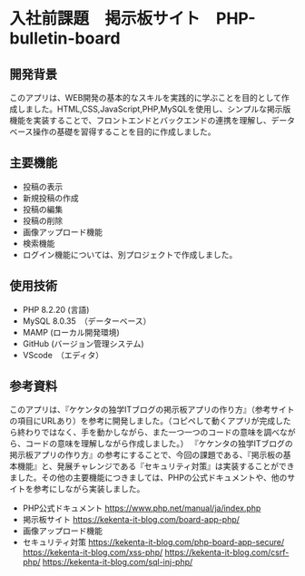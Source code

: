 # 入社前課題　掲示板サイト　PHP-bulletin-board

**開発背景**
---
このアプリは、WEB開発の基本的なスキルを実践的に学ぶことを目的として作成しました。HTML,CSS,JavaScript,PHP,MySQLを使用し、シンプルな掲示版機能を実装することで、フロントエンドとバックエンドの連携を理解し、データベース操作の基礎を習得することを目的に作成しました。


**主要機能**
---
* 投稿の表示
* 新規投稿の作成
* 投稿の編集
* 投稿の削除
* 画像アップロード機能
* 検索機能
* ログイン機能については、別プロジェクトで作成しました。


**使用技術**
---
* PHP 8.2.20 (言語)
* MySQL 8.0.35　（データーベース）
* MAMP (ローカル開発環境)
* GitHub (バージョン管理システム)
* VScode　（エディタ）


**参考資料**
---
このアプリは、『ケケンタの独学ITブログの掲示板アプリの作り方』（参考サイトの項目にURLあり）を参考に開発しました。（コピペして動くアプリが完成したら終わりではなく、手を動かしながら、また一つ一つのコードの意味を調べながら、コードの意味を理解しながら作成しました。）
『ケケンタの独学ITブログの掲示板アプリの作り方』の参考にすることで、今回の課題である、『掲示板の基本機能』と、発展チャレンジである『セキュリティ対策』は実装することができました。その他の主要機能につきましては、PHPの公式ドキュメントや、他のサイトを参考にしながら実装しました。

* PHP公式ドキュメント
https://www.php.net/manual/ja/index.php
* 掲示板サイト
https://kekenta-it-blog.com/board-app-php/
* 画像アップロード機能
* セキュリティ対策
https://kekenta-it-blog.com/php-board-app-secure/
https://kekenta-it-blog.com/xss-php/
https://kekenta-it-blog.com/csrf-php/
https://kekenta-it-blog.com/sql-inj-php/


